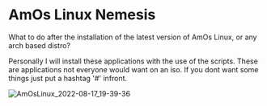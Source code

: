 # AmOs Linux Nemesis

What to do after the installation of the latest version of AmOs Linux, or any arch based distro?

Personally I will install these applications with the use of the scripts.
These are applications not everyone would want on an iso.
If you dont want some things just put a hashtag '#' infront.  

![AmOsLinux_2022-08-17_19-39-36](https://user-images.githubusercontent.com/83895060/185206274-228a72c0-738d-4400-bf91-a74fc4bb2bae.jpg)
